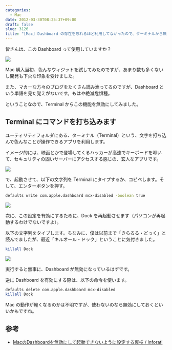 ```yaml
---
categories:
  - Mac
date: 2012-03-30T08:25:37+09:00
draft: false
slug: 3126
title: "[Mac] Dashboard の存在を忘れるほど利用してなかったので、ターミナルから無効にしてみた"
---
```


皆さんは、この Dashboard って使用していますか？

![](/images/2012/03/3126_1.png)

Mac 購入当初、色んなウィジットを試してみたのですが、あまり数も多くないし開発も下火な印象を受けました。

また、マカーな方々のブログをたくさん読み漁ってるのですが、Dashboard という単語を見た覚えがないです。もはや絶滅危惧種。

ということなので、Terminal からこの機能を無効にしてみました。

## Terminal にコマンドを打ち込みます

ユーティリティフォルダにある、ターミナル（Terminal）という、文字を打ち込んで色んなことが操作できるアプリを利用します。

イメージ的には、映画とかで登場してくるハッカーが高速でキーボードを叩いて、セキュリティの固いサーバーにアクセスする感じの、玄人なアプリです。

![](/images/2012/03/3126_2.png)

で、起動させて、以下の文字列を Terminal にタイプするか、コピペします。そして、エンターボタンを押す。

```bash
defaults write com.apple.dashboard mcx-disabled -boolean true
```

![](/images/2012/03/3126_3.png)

次に、この設定を有効にするために、Dock を再起動させます（パソコンが再起動するわけでないですよ）。

以下の文字列をタイプします。ちなみに、僕は以前まで「きらるる・どっく」と読んでましたが、最近「キルオール・ドック」ということに気付きました。

```bash
killall Dock
```

![](/images/2012/03/3126_4.png)

実行すると無事に、Dashboard が無効になっているはずです。

逆に Dashboard を有効にする際は、以下の命令を使います。

```bash
defaults delete com.apple.dashboard mcx-disabled
killall Dock
```

Mac の動作が軽くなるのかは不明ですが、使わないのなら無効にしておくといいかもですね。

## 参考

* [MacのDashboardを無効にして起動できないように設定する裏技 / Inforati](http://inforati.jp/apple/mac-tips-techniques/system-hints/how-to-disable-the-macos-dashboard-widgets.html)
